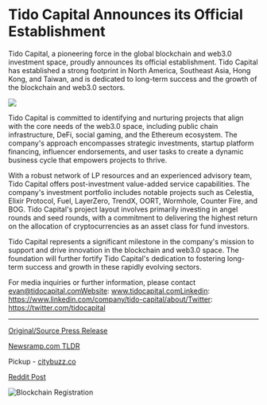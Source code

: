 # Tido Capital Announces its Official Establishment

Tido Capital, a pioneering force in the global blockchain and web3.0 investment space, proudly announces its official establishment. Tido Capital has established a strong footprint in North America, Southeast Asia, Hong Kong, and Taiwan, and is dedicated to long-term success and the growth of the blockchain and web3.0 sectors.

![](https://blockchainwire.s3.amazonaws.com/FINPR/editor_image/00e83c0c-325c-48bc-88c5-77e32faf3efb.png)

Tido Capital is committed to identifying and nurturing projects that align with the core needs of the web3.0 space, including public chain infrastructure, DeFi, social gaming, and the Ethereum ecosystem. The company's approach encompasses strategic investments, startup platform financing, influencer endorsements, and user tasks to create a dynamic business cycle that empowers projects to thrive.

With a robust network of LP resources and an experienced advisory team, Tido Capital offers post-investment value-added service capabilities. The company's investment portfolio includes notable projects such as Celestia, Elixir Protocol, Fuel, LayerZero, TrendX, OORT, Wormhole, Counter Fire, and BOG. Tido Capital's project layout involves primarily investing in angel rounds and seed rounds, with a commitment to delivering the highest return on the allocation of cryptocurrencies as an asset class for fund investors.

Tido Capital represents a significant milestone in the company's mission to support and drive innovation in the blockchain and web3.0 space. The foundation will further fortify Tido Capital's dedication to fostering long-term success and growth in these rapidly evolving sectors.

For media inquiries or further information, please contact evan@tidocapital.comWebsite: www.tidocapital.comLinkedin: https://www.linkedin.com/company/tido-capital/about/Twitter: https://twitter.com/tidocapital 

---

[Original/Source Press Release](https://blockchainwire.io/press-release/tido-capital-announces-its-official-establishment)
                    

[Newsramp.com TLDR](https://newsramp.com/curated-news/tido-capital-officially-established-as-a-pioneering-force-in-blockchain-and-web3-0-investment/9f619b2a7fec976fbcdc30b5c29a279b) 


Pickup - [citybuzz.co](https://citybuzz.co/2024/04/02/tido-capital-emerges-as-a-pioneering-force-in-blockchain-and-web3-0-investment)
 



[Reddit Post](https://www.reddit.com/r/CryptoNewsInfo/comments/1btw0i0/tido_capital_officially_established_as_a/) 



![Blockchain Registration](https://cdn.newsramp.app/blockchainwire/qrcode/244/2/keepW51j.webp)